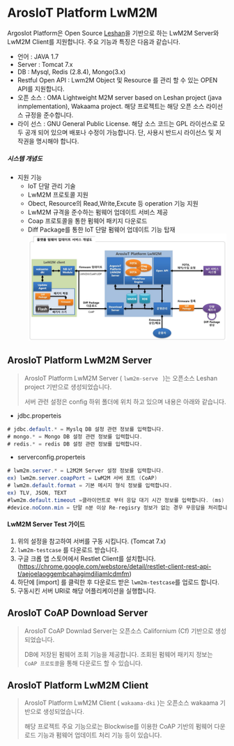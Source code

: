 ArosIoT Platform LwM2M 
=============
ArgosIot Platform은 Open Source [Leshan](https://github.com/eclipse/leshan)을 기반으로 하는 LwM2M Server와 LwM2M Client를 지원합니다. 
주요 기능과 특징은 다음과 같습니다.

* 언어 : JAVA 1.7
* Server : Tomcat 7.x
* DB : Mysql, Redis (2.8.4), Mongo(3.x)
* Restful Open API : Lwm2M Object 및 Resource 를 관리 할 수 있는 OPEN API를 지원합니다.
* 오픈 소스 : OMA Lightweight M2M server based on Leshan project (java inmplementation), Wakaama project. 해당 프로젝트는 해당 오픈 소스 라이선스 규정을 준수합니다.
* 라이 선스 : GNU General Public License. 해당 소스 코드는 GPL 라이선스로 모두 공개 되어 있으며 배포나 수정이 가능합니다. 단, 사용시 반드시 라이선스 및 저작권을 명시해야 합니다.

##### 시스템 개념도
* 지원 기능
 	* IoT 단말 관리 기술
 	* LwM2M 프로토콜 지원
 	* Obect, Resource의 Read,Write,Excute 등 operation 기능 지원
 	* LwM2M 규격을 준수하는 펌웨어 업데이트 서비스 제공
 	* Coap 프로토콜을 통한 펌웨어 패키지 다운로드
 	* Diff Package를 통한 IoT 단말 펌웨어 업데이트 기능 탑재
	![Leshan](https://raw.githubusercontent.com/DKITechnology/LwM2M/DKITechnology-etc/concept_diagram.JPG)


ArosIoT Platform LwM2M Server
------

> ArosIoT Platform LwM2M Server ( `lwm2m-serve ` )는 오픈소스 Leshan project 기반으로 생성되었습니다.
> 
> 서버 관련 설정은 config 하위 폴더에 위치 하고 있으며 내용은 아래와 같습니다.
 * jdbc.properteis
 ``` java
# jdbc.default.* = Myslq DB 설정 관련 정보를 입력합니다.
# mongo.* = Mongo DB 설정 관련 정보를 입력합니다.
# redis.* = redis DB 설정 관련 정보를 입력합니다.
 ```
  * serverconfig.properteis
 ``` java
# lwm2m.server.* = L2M2M Server 설정 정보를 입력합니다.
ex) lwm2m.server.coapPort = LwM2M 서버 포트 (CoAP)
# lwm2m.default.format = 기본 메시지 형식 정보를 입력합니다.
ex) TLV, JSON, TEXT
#lwm2m.default.timeout =클라이언트로 부터 응답 대기 시간 정보를 입력합니다. (ms)
#device.noConn.min = 단말 n분 이상 Re-regisry 정보가 없는 경우 무응답을 처리합니다.
 ```
 
  #### LwM2M Server Test 가이드
 1. 위의 설정을 참고하여 서버를 구동 시킵니다. (Tomcat 7.x)
 2. `lwm2m-testcase` 를 다운로드 받습니다.
 2. 구글 크롭 앱 스토어에서 Restlet Client를 설치합니다. (https://chrome.google.com/webstore/detail/restlet-client-rest-api-t/aejoelaoggembcahagimdiliamlcdmfm)
 3. 하단에 [import] 를 클릭한 후 다운로드 받은 `lwm2m-testcase`를 업로드 합니다.
 4. 구동시킨 서버 URI로 해당 어플리케이션을 실행합니다.

ArosIoT CoAP Download Server
------

> ArosIoT CoAP Downlad Server는 오픈소스 Californium (Cf) 기반으로 생성되었습니다.
>
> DB에 저장된 펌웨어 조회 기능을 제공합니다.
> 조회된 펌웨어 패키지 정보는 `CoAP 프로토콜`을 통해 다운로드 할 수 있습니다.
 
ArosIoT Platform LwM2M Client
------

> ArosIoT Platform LwM2M Client ( `wakaama-dki` )는 오픈소스 wakaama 기반으로 생성되었습니다.
>
> 해당 프로젝트 주요 기능으로는 Blockwise를 이용한 CoAP 기반의 펌웨어 다운로드 기능과 펌웨어 업데이트 처리 기능 등이 있습니다.
 

